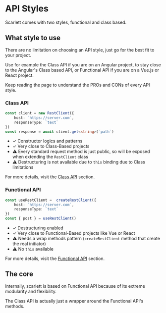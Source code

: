 # API Styles

Scarlett comes with two styles, functional and class based.

## What style to use

There are no limitation on choosing an API style, just go for the best fit to your project.

Use for example the Class API if you are on an Angular project, to stay close to the Angular's Class based API, or Functional API if you are on a Vue.js or React project.

Keep reading the page to understand the PROs and CONs of every API style.

### Class API

```typescript
const client = new RestClient({
	host: `https://server.com`,
	responseType: `text`
})
const response = await client.get<string>(`path`)
```
 * ✓ Constructor logics and patterns
 * ✓ Very close to Class-Based projects
 * ⚠️ Every standard request method is just public, so will be exposed when extending the `RestClient` class
 * ⚠️ Destructuring is not available due to `this` binding due to Class limitations

For more details, visit the [Class API](/api/class) section.

### Functional API

```typescript
const useRestClient =  createRestClient({
	host: `https://server.com`,
	responseType: `text`
})
const { post } = useRestClient()
```
 * ✓ Destructuring enabled
 * ✓ Very close to Functional-Based projects like Vue or React
 * ⚠️ Needs a wrap methods pattern (`createRestClient` method that create the real initiator)
 * ⚠️ No `this` available

For more details, visit the [Functional API](/api/functional) section.

## The core

Internally, scarlett is based on Functional API because of its extreme modularity and flexibility.

The Class API is actually just a wrapper around the Functional API's methods.